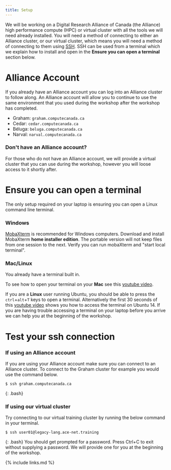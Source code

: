 ```yaml
---
title: Setup
---
```


We will be working on a Digital Research Alliance of Canada (the Alliance) high performance compute (HPC) or virtual cluster with all the tools we will need already installed. You will need a method of connecting to either an Alliance cluster, or our virtual cluster, which means you will need a method of connecting to them using [SSH](https://docs.alliancecan.ca/wiki/SSH). SSH can be used from a terminal which we explain how to install and open in the **Ensure you can open a terminal** section below.

# Alliance Account
If you already have an Alliance account you can log into an Alliance cluster to follow along. An Alliance account will allow you to continue to use the same environment that you used during the workshop after the workshop has completed.
* Graham: `graham.computecanada.ca`
* Cedar: `cedar.computecanada.ca`
* Béluga: `beluga.computecanada.ca`
* Narval: `narval.computecanada.ca`

### Don't have an Alliance account?
For those who do not have an Alliance account, we will provide a virtual cluster that you can use during the workshop, however you will loose access to it shortly after.

# Ensure you can open a terminal
The only setup required on your laptop is ensuring you can open a Linux command line terminal.

### Windows
[MobaXterm](http://mobaxterm.mobatek.net/) is recommended for Windows computers. Download and install MobaXterm **home installer edition**. The portable version will not keep files from one session to the next. Verify you can run mobaXterm and "start local terminal".

### Mac/Linux
You already have a terminal built in.

To see how to open your terminal on your **Mac** see this [youtube video](https://www.youtube.com/watch?v=zw7Nd67_aFw).

If you are a **Linux** user running Ubuntu, you should be able to press the `ctrl`+`alt`+`T` keys to open a terminal. Alternatively the first 30 seconds of this [youtube video](https://www.youtube.com/watch?v=_xUvH2iRizU) shows you how to access the terminal on Ubuntu 14. If you are having trouble accessing a terminal on your laptop before you arrive we can help you at the beginning of the workshop.

# Test your ssh connection

### If using an Alliance account
If you are using your Alliance account make sure you can connect to an Alliance cluster. To connect to the Graham cluster for example you would use the command below.
~~~
$ ssh graham.computecanada.ca
~~~
{: .bash}

### If using our virtual cluster
Try connecting to our virtual training cluster by running the below command in your terminal.
~~~
$ ssh user01@legacy-lang.ace-net.training
~~~
{: .bash}
You should get prompted for a password. Press Ctrl+C to exit without supplying a password. We will provide one for you at the beginning of the workshop.


{% include links.md %}
